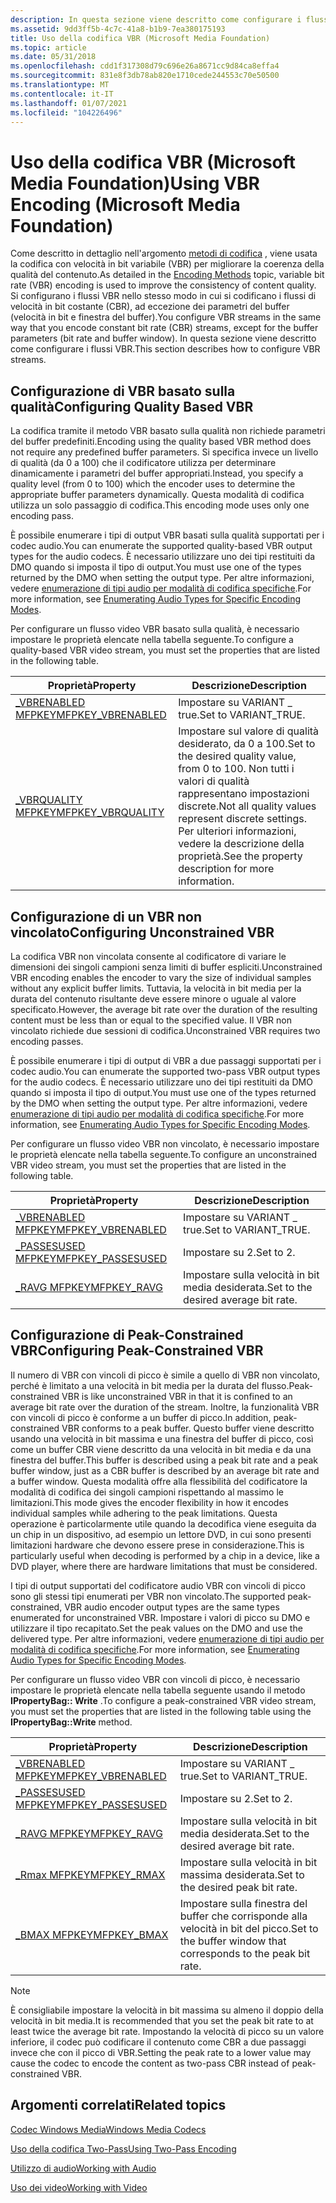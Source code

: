 ```yaml
---
description: In questa sezione viene descritto come configurare i flussi VBR.
ms.assetid: 9dd3ff5b-4c7c-41a8-b1b9-7ea380175193
title: Uso della codifica VBR (Microsoft Media Foundation)
ms.topic: article
ms.date: 05/31/2018
ms.openlocfilehash: cdd1f317308d79c696e26a8671cc9d84ca8effa4
ms.sourcegitcommit: 831e8f3db78ab820e1710cede244553c70e50500
ms.translationtype: MT
ms.contentlocale: it-IT
ms.lasthandoff: 01/07/2021
ms.locfileid: "104226496"
---
```

# <a name="using-vbr-encoding-microsoft-media-foundation"></a><span data-ttu-id="61163-103">Uso della codifica VBR (Microsoft Media Foundation)</span><span class="sxs-lookup"><span data-stu-id="61163-103">Using VBR Encoding (Microsoft Media Foundation)</span></span>

<span data-ttu-id="61163-104">Come descritto in dettaglio nell'argomento [metodi di codifica](encodingmethods.md) , viene usata la codifica con velocità in bit variabile (VBR) per migliorare la coerenza della qualità del contenuto.</span><span class="sxs-lookup"><span data-stu-id="61163-104">As detailed in the [Encoding Methods](encodingmethods.md) topic, variable bit rate (VBR) encoding is used to improve the consistency of content quality.</span></span> <span data-ttu-id="61163-105">Si configurano i flussi VBR nello stesso modo in cui si codificano i flussi di velocità in bit costante (CBR), ad eccezione dei parametri del buffer (velocità in bit e finestra del buffer).</span><span class="sxs-lookup"><span data-stu-id="61163-105">You configure VBR streams in the same way that you encode constant bit rate (CBR) streams, except for the buffer parameters (bit rate and buffer window).</span></span> <span data-ttu-id="61163-106">In questa sezione viene descritto come configurare i flussi VBR.</span><span class="sxs-lookup"><span data-stu-id="61163-106">This section describes how to configure VBR streams.</span></span>

## <a name="configuring-quality-based-vbr"></a><span data-ttu-id="61163-107">Configurazione di VBR basato sulla qualità</span><span class="sxs-lookup"><span data-stu-id="61163-107">Configuring Quality Based VBR</span></span>

<span data-ttu-id="61163-108">La codifica tramite il metodo VBR basato sulla qualità non richiede parametri del buffer predefiniti.</span><span class="sxs-lookup"><span data-stu-id="61163-108">Encoding using the quality based VBR method does not require any predefined buffer parameters.</span></span> <span data-ttu-id="61163-109">Si specifica invece un livello di qualità (da 0 a 100) che il codificatore utilizza per determinare dinamicamente i parametri del buffer appropriati.</span><span class="sxs-lookup"><span data-stu-id="61163-109">Instead, you specify a quality level (from 0 to 100) which the encoder uses to determine the appropriate buffer parameters dynamically.</span></span> <span data-ttu-id="61163-110">Questa modalità di codifica utilizza un solo passaggio di codifica.</span><span class="sxs-lookup"><span data-stu-id="61163-110">This encoding mode uses only one encoding pass.</span></span>

<span data-ttu-id="61163-111">È possibile enumerare i tipi di output VBR basati sulla qualità supportati per i codec audio.</span><span class="sxs-lookup"><span data-stu-id="61163-111">You can enumerate the supported quality-based VBR output types for the audio codecs.</span></span> <span data-ttu-id="61163-112">È necessario utilizzare uno dei tipi restituiti da DMO quando si imposta il tipo di output.</span><span class="sxs-lookup"><span data-stu-id="61163-112">You must use one of the types returned by the DMO when setting the output type.</span></span> <span data-ttu-id="61163-113">Per altre informazioni, vedere [enumerazione di tipi audio per modalità di codifica specifiche](enumeratingaudiotypesforspecificencodingmodes.md).</span><span class="sxs-lookup"><span data-stu-id="61163-113">For more information, see [Enumerating Audio Types for Specific Encoding Modes](enumeratingaudiotypesforspecificencodingmodes.md).</span></span>

<span data-ttu-id="61163-114">Per configurare un flusso video VBR basato sulla qualità, è necessario impostare le proprietà elencate nella tabella seguente.</span><span class="sxs-lookup"><span data-stu-id="61163-114">To configure a quality-based VBR video stream, you must set the properties that are listed in the following table.</span></span>



| <span data-ttu-id="61163-115">Proprietà</span><span class="sxs-lookup"><span data-stu-id="61163-115">Property</span></span>                                            | <span data-ttu-id="61163-116">Descrizione</span><span class="sxs-lookup"><span data-stu-id="61163-116">Description</span></span>                                                                                                                                             |
|-----------------------------------------------------|---------------------------------------------------------------------------------------------------------------------------------------------------------|
| [<span data-ttu-id="61163-117">\_VBRENABLED MFPKEY</span><span class="sxs-lookup"><span data-stu-id="61163-117">MFPKEY\_VBRENABLED</span></span>](mfpkey-vbrenabledproperty.md) | <span data-ttu-id="61163-118">Impostare su VARIANT \_ true.</span><span class="sxs-lookup"><span data-stu-id="61163-118">Set to VARIANT\_TRUE.</span></span>                                                                                                                                   |
| [<span data-ttu-id="61163-119">\_VBRQUALITY MFPKEY</span><span class="sxs-lookup"><span data-stu-id="61163-119">MFPKEY\_VBRQUALITY</span></span>](mfpkey-vbrqualityproperty.md) | <span data-ttu-id="61163-120">Impostare sul valore di qualità desiderato, da 0 a 100.</span><span class="sxs-lookup"><span data-stu-id="61163-120">Set to the desired quality value, from 0 to 100.</span></span> <span data-ttu-id="61163-121">Non tutti i valori di qualità rappresentano impostazioni discrete.</span><span class="sxs-lookup"><span data-stu-id="61163-121">Not all quality values represent discrete settings.</span></span> <span data-ttu-id="61163-122">Per ulteriori informazioni, vedere la descrizione della proprietà.</span><span class="sxs-lookup"><span data-stu-id="61163-122">See the property description for more information.</span></span> |



 

## <a name="configuring-unconstrained-vbr"></a><span data-ttu-id="61163-123">Configurazione di un VBR non vincolato</span><span class="sxs-lookup"><span data-stu-id="61163-123">Configuring Unconstrained VBR</span></span>

<span data-ttu-id="61163-124">La codifica VBR non vincolata consente al codificatore di variare le dimensioni dei singoli campioni senza limiti di buffer espliciti.</span><span class="sxs-lookup"><span data-stu-id="61163-124">Unconstrained VBR encoding enables the encoder to vary the size of individual samples without any explicit buffer limits.</span></span> <span data-ttu-id="61163-125">Tuttavia, la velocità in bit media per la durata del contenuto risultante deve essere minore o uguale al valore specificato.</span><span class="sxs-lookup"><span data-stu-id="61163-125">However, the average bit rate over the duration of the resulting content must be less than or equal to the specified value.</span></span> <span data-ttu-id="61163-126">Il VBR non vincolato richiede due sessioni di codifica.</span><span class="sxs-lookup"><span data-stu-id="61163-126">Unconstrained VBR requires two encoding passes.</span></span>

<span data-ttu-id="61163-127">È possibile enumerare i tipi di output di VBR a due passaggi supportati per i codec audio.</span><span class="sxs-lookup"><span data-stu-id="61163-127">You can enumerate the supported two-pass VBR output types for the audio codecs.</span></span> <span data-ttu-id="61163-128">È necessario utilizzare uno dei tipi restituiti da DMO quando si imposta il tipo di output.</span><span class="sxs-lookup"><span data-stu-id="61163-128">You must use one of the types returned by the DMO when setting the output type.</span></span> <span data-ttu-id="61163-129">Per altre informazioni, vedere [enumerazione di tipi audio per modalità di codifica specifiche](enumeratingaudiotypesforspecificencodingmodes.md).</span><span class="sxs-lookup"><span data-stu-id="61163-129">For more information, see [Enumerating Audio Types for Specific Encoding Modes](enumeratingaudiotypesforspecificencodingmodes.md).</span></span>

<span data-ttu-id="61163-130">Per configurare un flusso video VBR non vincolato, è necessario impostare le proprietà elencate nella tabella seguente.</span><span class="sxs-lookup"><span data-stu-id="61163-130">To configure an unconstrained VBR video stream, you must set the properties that are listed in the following table.</span></span>



| <span data-ttu-id="61163-131">Proprietà</span><span class="sxs-lookup"><span data-stu-id="61163-131">Property</span></span>                                            | <span data-ttu-id="61163-132">Descrizione</span><span class="sxs-lookup"><span data-stu-id="61163-132">Description</span></span>                          |
|-----------------------------------------------------|--------------------------------------|
| [<span data-ttu-id="61163-133">\_VBRENABLED MFPKEY</span><span class="sxs-lookup"><span data-stu-id="61163-133">MFPKEY\_VBRENABLED</span></span>](mfpkey-vbrenabledproperty.md) | <span data-ttu-id="61163-134">Impostare su VARIANT \_ true.</span><span class="sxs-lookup"><span data-stu-id="61163-134">Set to VARIANT\_TRUE.</span></span>                |
| [<span data-ttu-id="61163-135">\_PASSESUSED MFPKEY</span><span class="sxs-lookup"><span data-stu-id="61163-135">MFPKEY\_PASSESUSED</span></span>](mfpkey-passesusedproperty.md) | <span data-ttu-id="61163-136">Impostare su 2.</span><span class="sxs-lookup"><span data-stu-id="61163-136">Set to 2.</span></span>                            |
| [<span data-ttu-id="61163-137">\_RAVG MFPKEY</span><span class="sxs-lookup"><span data-stu-id="61163-137">MFPKEY\_RAVG</span></span>](mfpkey-ravgproperty.md)             | <span data-ttu-id="61163-138">Impostare sulla velocità in bit media desiderata.</span><span class="sxs-lookup"><span data-stu-id="61163-138">Set to the desired average bit rate.</span></span> |



 

## <a name="configuring-peak-constrained-vbr"></a><span data-ttu-id="61163-139">Configurazione di Peak-Constrained VBR</span><span class="sxs-lookup"><span data-stu-id="61163-139">Configuring Peak-Constrained VBR</span></span>

<span data-ttu-id="61163-140">Il numero di VBR con vincoli di picco è simile a quello di VBR non vincolato, perché è limitato a una velocità in bit media per la durata del flusso.</span><span class="sxs-lookup"><span data-stu-id="61163-140">Peak-constrained VBR is like unconstrained VBR in that it is confined to an average bit rate over the duration of the stream.</span></span> <span data-ttu-id="61163-141">Inoltre, la funzionalità VBR con vincoli di picco è conforme a un buffer di picco.</span><span class="sxs-lookup"><span data-stu-id="61163-141">In addition, peak-constrained VBR conforms to a peak buffer.</span></span> <span data-ttu-id="61163-142">Questo buffer viene descritto usando una velocità in bit massima e una finestra del buffer di picco, così come un buffer CBR viene descritto da una velocità in bit media e da una finestra del buffer.</span><span class="sxs-lookup"><span data-stu-id="61163-142">This buffer is described using a peak bit rate and a peak buffer window, just as a CBR buffer is described by an average bit rate and a buffer window.</span></span> <span data-ttu-id="61163-143">Questa modalità offre alla flessibilità del codificatore la modalità di codifica dei singoli campioni rispettando al massimo le limitazioni.</span><span class="sxs-lookup"><span data-stu-id="61163-143">This mode gives the encoder flexibility in how it encodes individual samples while adhering to the peak limitations.</span></span> <span data-ttu-id="61163-144">Questa operazione è particolarmente utile quando la decodifica viene eseguita da un chip in un dispositivo, ad esempio un lettore DVD, in cui sono presenti limitazioni hardware che devono essere prese in considerazione.</span><span class="sxs-lookup"><span data-stu-id="61163-144">This is particularly useful when decoding is performed by a chip in a device, like a DVD player, where there are hardware limitations that must be considered.</span></span>

<span data-ttu-id="61163-145">I tipi di output supportati del codificatore audio VBR con vincoli di picco sono gli stessi tipi enumerati per VBR non vincolato.</span><span class="sxs-lookup"><span data-stu-id="61163-145">The supported peak-constrained, VBR audio encoder output types are the same types enumerated for unconstrained VBR.</span></span> <span data-ttu-id="61163-146">Impostare i valori di picco su DMO e utilizzare il tipo recapitato.</span><span class="sxs-lookup"><span data-stu-id="61163-146">Set the peak values on the DMO and use the delivered type.</span></span> <span data-ttu-id="61163-147">Per altre informazioni, vedere [enumerazione di tipi audio per modalità di codifica specifiche](enumeratingaudiotypesforspecificencodingmodes.md).</span><span class="sxs-lookup"><span data-stu-id="61163-147">For more information, see [Enumerating Audio Types for Specific Encoding Modes](enumeratingaudiotypesforspecificencodingmodes.md).</span></span>

<span data-ttu-id="61163-148">Per configurare un flusso video VBR con vincoli di picco, è necessario impostare le proprietà elencate nella tabella seguente usando il metodo **IPropertyBag:: Write** .</span><span class="sxs-lookup"><span data-stu-id="61163-148">To configure a peak-constrained VBR video stream, you must set the properties that are listed in the following table using the **IPropertyBag::Write** method.</span></span>



| <span data-ttu-id="61163-149">Proprietà</span><span class="sxs-lookup"><span data-stu-id="61163-149">Property</span></span>                                            | <span data-ttu-id="61163-150">Descrizione</span><span class="sxs-lookup"><span data-stu-id="61163-150">Description</span></span>                                                     |
|-----------------------------------------------------|-----------------------------------------------------------------|
| [<span data-ttu-id="61163-151">\_VBRENABLED MFPKEY</span><span class="sxs-lookup"><span data-stu-id="61163-151">MFPKEY\_VBRENABLED</span></span>](mfpkey-vbrenabledproperty.md) | <span data-ttu-id="61163-152">Impostare su VARIANT \_ true.</span><span class="sxs-lookup"><span data-stu-id="61163-152">Set to VARIANT\_TRUE.</span></span>                                           |
| [<span data-ttu-id="61163-153">\_PASSESUSED MFPKEY</span><span class="sxs-lookup"><span data-stu-id="61163-153">MFPKEY\_PASSESUSED</span></span>](mfpkey-passesusedproperty.md) | <span data-ttu-id="61163-154">Impostare su 2.</span><span class="sxs-lookup"><span data-stu-id="61163-154">Set to 2.</span></span>                                                       |
| [<span data-ttu-id="61163-155">\_RAVG MFPKEY</span><span class="sxs-lookup"><span data-stu-id="61163-155">MFPKEY\_RAVG</span></span>](mfpkey-ravgproperty.md)             | <span data-ttu-id="61163-156">Impostare sulla velocità in bit media desiderata.</span><span class="sxs-lookup"><span data-stu-id="61163-156">Set to the desired average bit rate.</span></span>                            |
| [<span data-ttu-id="61163-157">\_Rmax MFPKEY</span><span class="sxs-lookup"><span data-stu-id="61163-157">MFPKEY\_RMAX</span></span>](mfpkey-rmaxproperty.md)             | <span data-ttu-id="61163-158">Impostare sulla velocità in bit massima desiderata.</span><span class="sxs-lookup"><span data-stu-id="61163-158">Set to the desired peak bit rate.</span></span>                               |
| [<span data-ttu-id="61163-159">\_BMAX MFPKEY</span><span class="sxs-lookup"><span data-stu-id="61163-159">MFPKEY\_BMAX</span></span>](mfpkey-bmaxproperty.md)             | <span data-ttu-id="61163-160">Impostare sulla finestra del buffer che corrisponde alla velocità in bit del picco.</span><span class="sxs-lookup"><span data-stu-id="61163-160">Set to the buffer window that corresponds to the peak bit rate.</span></span> |



 

> [!Note]  
> <span data-ttu-id="61163-161">È consigliabile impostare la velocità in bit massima su almeno il doppio della velocità in bit media.</span><span class="sxs-lookup"><span data-stu-id="61163-161">It is recommended that you set the peak bit rate to at least twice the average bit rate.</span></span> <span data-ttu-id="61163-162">Impostando la velocità di picco su un valore inferiore, il codec può codificare il contenuto come CBR a due passaggi invece che con il picco di VBR.</span><span class="sxs-lookup"><span data-stu-id="61163-162">Setting the peak rate to a lower value may cause the codec to encode the content as two-pass CBR instead of peak-constrained VBR.</span></span>

 

## <a name="related-topics"></a><span data-ttu-id="61163-163">Argomenti correlati</span><span class="sxs-lookup"><span data-stu-id="61163-163">Related topics</span></span>

<dl> <dt>

[<span data-ttu-id="61163-164">Codec Windows Media</span><span class="sxs-lookup"><span data-stu-id="61163-164">Windows Media Codecs</span></span>](windows-media-codecs.md)
</dt> <dt>

[<span data-ttu-id="61163-165">Uso della codifica Two-Pass</span><span class="sxs-lookup"><span data-stu-id="61163-165">Using Two-Pass Encoding</span></span>](usingtwoencodingpasses.md)
</dt> <dt>

[<span data-ttu-id="61163-166">Utilizzo di audio</span><span class="sxs-lookup"><span data-stu-id="61163-166">Working with Audio</span></span>](workingwithaudio.md)
</dt> <dt>

[<span data-ttu-id="61163-167">Uso dei video</span><span class="sxs-lookup"><span data-stu-id="61163-167">Working with Video</span></span>](workingwithvideo.md)
</dt> </dl>

 

 



